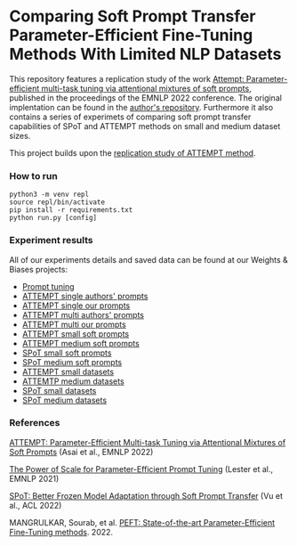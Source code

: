 # Comparing Soft Prompt Transfer Parameter-Efficient Fine-Tuning Methods With Limited NLP Datasets
This repository features a replication study of the work [Attempt: Parameter-efficient multi-task tuning via attentional mixtures of soft prompts](https://aclanthology.org/2022.emnlp-main.446.pdf), published in the proceedings of the EMNLP 2022 conference. The original implentation can be found in the [author's repository](https://github.com/AkariAsai/ATTEMPT). Furthermore it also contains a series of experimets of comparing soft prompt transfer capabilities of SPoT and ATTEMPT methods on small and medium dataset sizes. 

This project builds upon the [replication study of ATTEMPT method](https://wandb.ai/rbelanec/nlp_spot_medium).

### How to run
```
python3 -m venv repl
source repl/bin/activate
pip install -r requirements.txt
python run.py [config]
```

### Experiment results
All of our experiments details and saved data can be found at our Weights & Biases projects:
- [Prompt tuning](https://wandb.ai/rbelanec/prompt_tunning)
- [ATTEMPT single authors' prompts](https://wandb.ai/rbelanec/attempt_single_experiments)
- [ATTEMPT single our prompts](https://wandb.ai/rbelanec/attempt_single_ours_experiments)
- [ATTEMPT multi authors' prompts](https://wandb.ai/rbelanec/attempt_multi_experiments)
- [ATTEMPT multi our prompts](https://wandb.ai/rbelanec/attempt_multi_ours_experiments)
- [ATTEMPT small soft prompts](https://wandb.ai/rbelanec/nlp_as_soft_prompts)
- [ATTEMPT medium soft prompts](https://wandb.ai/rbelanec/nlp_am_soft_prompts)
- [SPoT small soft prompts](https://wandb.ai/rbelanec/nlp_ss_soft_prompts)
- [SPoT medium soft prompts](https://wandb.ai/rbelanec/nlp_sm_soft_prompts)
- [ATTEMPT small datasets](https://wandb.ai/rbelanec/nlp_attempt_small)
- [ATTEMTP medium datasets](https://wandb.ai/rbelanec/nlp_attempt_medium)
- [SPoT small datasets](https://wandb.ai/rbelanec/nlp_spot_small)
- [SPoT medium datasets](https://wandb.ai/rbelanec/nlp_spot_medium)

### References
[ATTEMPT: Parameter-Efficient Multi-task Tuning via Attentional Mixtures of Soft Prompts](https://aclanthology.org/2022.emnlp-main.446) (Asai et al., EMNLP 2022)

[The Power of Scale for Parameter-Efficient Prompt Tuning](https://aclanthology.org/2021.emnlp-main.243) (Lester et al., EMNLP 2021)

[SPoT: Better Frozen Model Adaptation through Soft Prompt Transfer](https://aclanthology.org/2022.acl-long.346) (Vu et al., ACL 2022)

MANGRULKAR, Sourab, et al. [PEFT: State-of-the-art Parameter-Efficient Fine-Tuning methods](https://github.com/huggingface/peft). 2022.
